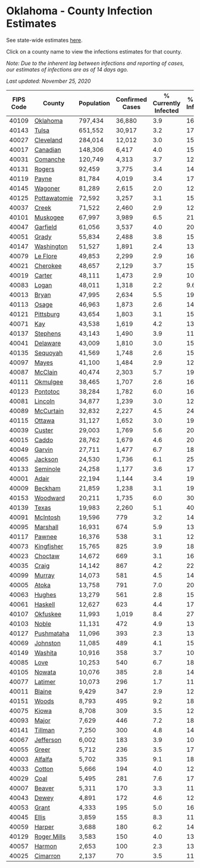 # Oklahoma - County Infection Estimates

See state-wide estimates [here](/infections/us-ok).

Click on a county name to view the infections estimates for that county.

*Note: Due to the inherent lag between infections and reporting of cases, our estimates of infections are as of 14 days ago.*

*Last updated: November 25, 2020*

|   FIPS Code |                       County |   Population |   Confirmed Cases |   % Currently Infected |   % Total Infected |
|-------------|------------------------------|--------------|-------------------|------------------------|--------------------|
|       40109 |         [Oklahoma](oklahoma) |      797,434 |            36,880 |                    3.9 |               16.7 |
|       40143 |               [Tulsa](tulsa) |      651,552 |            30,917 |                    3.2 |               17.4 |
|       40027 |       [Cleveland](cleveland) |      284,014 |            12,012 |                    3.0 |               15.6 |
|       40017 |         [Canadian](canadian) |      148,306 |             6,417 |                    4.0 |               15.4 |
|       40031 |         [Comanche](comanche) |      120,749 |             4,313 |                    3.7 |               12.6 |
|       40131 |             [Rogers](rogers) |       92,459 |             3,775 |                    3.4 |               14.8 |
|       40119 |               [Payne](payne) |       81,784 |             4,019 |                    3.4 |               17.8 |
|       40145 |           [Wagoner](wagoner) |       81,289 |             2,615 |                    2.0 |               12.1 |
|       40125 | [Pottawatomie](pottawatomie) |       72,592 |             3,257 |                    3.1 |               15.7 |
|       40037 |               [Creek](creek) |       71,522 |             2,460 |                    2.9 |               12.7 |
|       40101 |         [Muskogee](muskogee) |       67,997 |             3,989 |                    6.5 |               21.2 |
|       40047 |         [Garfield](garfield) |       61,056 |             3,537 |                    4.0 |               20.2 |
|       40051 |               [Grady](grady) |       55,834 |             2,488 |                    3.8 |               15.6 |
|       40147 |     [Washington](washington) |       51,527 |             1,891 |                    2.4 |               13.9 |
|       40079 |         [Le Flore](le-flore) |       49,853 |             2,299 |                    2.9 |               16.6 |
|       40021 |         [Cherokee](cherokee) |       48,657 |             2,129 |                    3.7 |               15.7 |
|       40019 |             [Carter](carter) |       48,111 |             1,473 |                    2.9 |               10.7 |
|       40083 |               [Logan](logan) |       48,011 |             1,318 |                    2.2 |                9.6 |
|       40013 |               [Bryan](bryan) |       47,995 |             2,634 |                    5.5 |               19.8 |
|       40113 |               [Osage](osage) |       46,963 |             1,873 |                    2.6 |               14.9 |
|       40121 |       [Pittsburg](pittsburg) |       43,654 |             1,803 |                    3.1 |               15.0 |
|       40071 |                   [Kay](kay) |       43,538 |             1,619 |                    4.2 |               13.4 |
|       40137 |         [Stephens](stephens) |       43,143 |             1,490 |                    3.9 |               11.9 |
|       40041 |         [Delaware](delaware) |       43,009 |             1,810 |                    3.0 |               15.5 |
|       40135 |         [Sequoyah](sequoyah) |       41,569 |             1,748 |                    2.6 |               15.2 |
|       40097 |               [Mayes](mayes) |       41,100 |             1,484 |                    2.9 |               12.8 |
|       40087 |           [McClain](mcclain) |       40,474 |             2,303 |                    5.7 |               19.7 |
|       40111 |         [Okmulgee](okmulgee) |       38,465 |             1,707 |                    2.6 |               16.3 |
|       40123 |         [Pontotoc](pontotoc) |       38,284 |             1,782 |                    6.0 |               16.1 |
|       40081 |           [Lincoln](lincoln) |       34,877 |             1,239 |                    3.0 |               12.7 |
|       40089 |       [McCurtain](mccurtain) |       32,832 |             2,227 |                    4.5 |               24.8 |
|       40115 |             [Ottawa](ottawa) |       31,127 |             1,652 |                    3.0 |               19.5 |
|       40039 |             [Custer](custer) |       29,003 |             1,769 |                    5.6 |               20.9 |
|       40015 |               [Caddo](caddo) |       28,762 |             1,679 |                    4.6 |               20.9 |
|       40049 |             [Garvin](garvin) |       27,711 |             1,477 |                    6.7 |               18.9 |
|       40065 |           [Jackson](jackson) |       24,530 |             1,736 |                    6.1 |               25.6 |
|       40133 |         [Seminole](seminole) |       24,258 |             1,177 |                    3.6 |               17.5 |
|       40001 |               [Adair](adair) |       22,194 |             1,144 |                    3.4 |               19.7 |
|       40009 |           [Beckham](beckham) |       21,859 |             1,238 |                    3.1 |               19.5 |
|       40153 |         [Woodward](woodward) |       20,211 |             1,735 |                    6.0 |               30.3 |
|       40139 |               [Texas](texas) |       19,983 |             2,260 |                    5.1 |               40.9 |
|       40091 |         [McIntosh](mcintosh) |       19,596 |               779 |                    3.2 |               14.0 |
|       40095 |         [Marshall](marshall) |       16,931 |               674 |                    5.9 |               13.5 |
|       40117 |             [Pawnee](pawnee) |       16,376 |               538 |                    3.1 |               12.6 |
|       40073 |     [Kingfisher](kingfisher) |       15,765 |               825 |                    3.9 |               18.8 |
|       40023 |           [Choctaw](choctaw) |       14,672 |               669 |                    3.1 |               16.0 |
|       40035 |               [Craig](craig) |       14,142 |               867 |                    4.2 |               22.1 |
|       40099 |             [Murray](murray) |       14,073 |               581 |                    4.5 |               14.1 |
|       40005 |               [Atoka](atoka) |       13,758 |               791 |                    7.0 |               20.5 |
|       40063 |             [Hughes](hughes) |       13,279 |               561 |                    2.8 |               15.3 |
|       40061 |           [Haskell](haskell) |       12,627 |               623 |                    4.4 |               17.8 |
|       40107 |         [Okfuskee](okfuskee) |       11,993 |             1,019 |                    8.4 |               27.4 |
|       40103 |               [Noble](noble) |       11,131 |               472 |                    4.9 |               13.4 |
|       40127 |     [Pushmataha](pushmataha) |       11,096 |               393 |                    2.3 |               13.0 |
|       40069 |         [Johnston](johnston) |       11,085 |               489 |                    4.1 |               15.6 |
|       40149 |           [Washita](washita) |       10,916 |               358 |                    3.7 |               10.6 |
|       40085 |                 [Love](love) |       10,253 |               540 |                    6.7 |               18.2 |
|       40105 |             [Nowata](nowata) |       10,076 |               385 |                    2.8 |               14.5 |
|       40077 |           [Latimer](latimer) |       10,073 |               296 |                    1.7 |               11.1 |
|       40011 |             [Blaine](blaine) |        9,429 |               347 |                    2.9 |               12.5 |
|       40151 |               [Woods](woods) |        8,793 |               495 |                    9.2 |               18.1 |
|       40075 |               [Kiowa](kiowa) |        8,708 |               309 |                    3.5 |               12.5 |
|       40093 |               [Major](major) |        7,629 |               446 |                    7.2 |               18.9 |
|       40141 |           [Tillman](tillman) |        7,250 |               300 |                    4.8 |               14.2 |
|       40067 |       [Jefferson](jefferson) |        6,002 |               183 |                    3.9 |               10.0 |
|       40055 |               [Greer](greer) |        5,712 |               236 |                    3.5 |               17.6 |
|       40003 |           [Alfalfa](alfalfa) |        5,702 |               335 |                    9.1 |               18.3 |
|       40033 |             [Cotton](cotton) |        5,666 |               194 |                    4.0 |               12.4 |
|       40029 |                 [Coal](coal) |        5,495 |               281 |                    7.6 |               17.2 |
|       40007 |             [Beaver](beaver) |        5,311 |               170 |                    3.3 |               11.1 |
|       40043 |               [Dewey](dewey) |        4,891 |               172 |                    4.6 |               12.4 |
|       40053 |               [Grant](grant) |        4,333 |               195 |                    5.0 |               16.2 |
|       40045 |               [Ellis](ellis) |        3,859 |               155 |                    8.3 |               11.9 |
|       40059 |             [Harper](harper) |        3,688 |               180 |                    6.2 |               14.8 |
|       40129 |   [Roger Mills](roger-mills) |        3,583 |               150 |                    4.0 |               13.8 |
|       40057 |             [Harmon](harmon) |        2,653 |               100 |                    2.3 |               13.7 |
|       40025 |         [Cimarron](cimarron) |        2,137 |                70 |                    3.5 |               11.1 |
